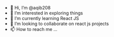 - 👋 Hi, I’m @aqib208
- 👀 I’m interested in exploring things
- 🌱 I’m currently learning React JS
- 💞️ I’m looking to collaborate on react js projects
- 📫 How to reach me ...

<!---
aqib208/aqib208 is a ✨ special ✨ repository because its `README.md` (this file) appears on your GitHub profile.
You can click the Preview link to take a look at your changes.
--->

